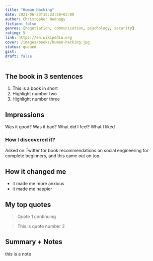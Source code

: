 ```yaml
---
title: "Human Hacking"
date: 2021-06-23T15:23:50+03:00
author: Christopher Hadnagy
fiction: false
genres: [negotiation, communication, psychology, security]
rating: 5
link: https://en.wikipedia.org
cover: /images/books/human-hacking.jpg
status: queued
gist:
draft: false
---
```


## The book in 3 sentences

1. This is a book in short
2. Highlight number two
3. Highlight number three

## Impressions

Was it good? Was it bad? What did I feel? What I liked

### How I discovered it?

Asked on Twitter for book recommendations on social engineering for complete beginners, and this came out on top.

## How it changed me

- it made me more anxious
- it made me happier

## My top quotes

> Quote 1
> continuing

> This is quote number 2

## Summary + Notes

this is a note
